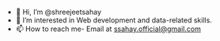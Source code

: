 - 👋 Hi, I’m @shreejeetsahay
- 👀 I’m interested in Web development and data-related skills.
- 📫 How to reach me- Email at ssahay.official@gmail.com

<!---
shreejeetsahay/shreejeetsahay is a ✨ special ✨ repository because its `README.md` (this file) appears on your GitHub profile.
You can click the Preview link to take a look at your changes.
--->
